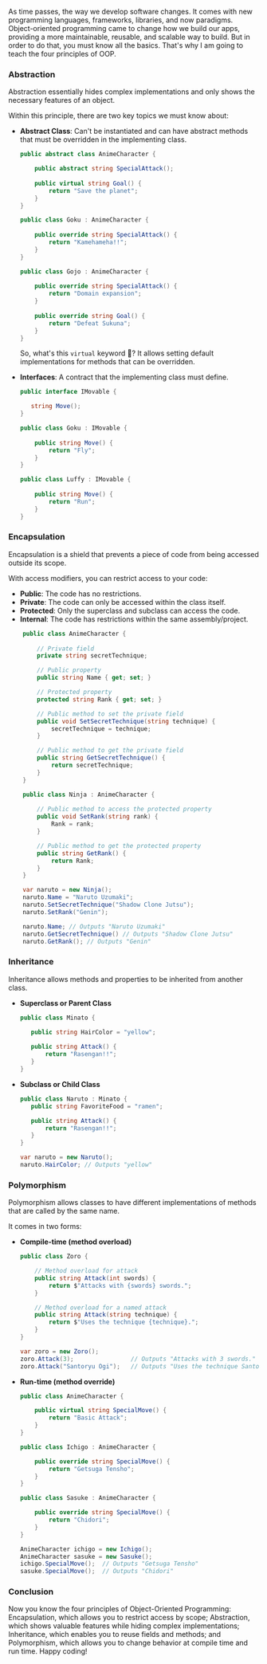 As time passes, the way we develop software changes. It comes with new programming languages, frameworks, libraries, and now paradigms. Object-oriented programming came to change how we build our apps, providing a more maintainable, reusable, and scalable way to build. But in order to do that, you must know all the basics. That's why I am going to teach the four principles of OOP.
 
### Abstraction

Abstraction essentially hides complex implementations and only shows the necessary features of an object.

Within this principle, there are two key topics we must know about:

- **Abstract Class**: Can't be instantiated and can have abstract methods that must be overridden in the implementing class.

    ```csharp
    public abstract class AnimeCharacter {
    
        public abstract string SpecialAttack();
        
        public virtual string Goal() {
            return "Save the planet";
        }
    }
    
    public class Goku : AnimeCharacter {
        
        public override string SpecialAttack() {
            return "Kamehameha!!";
        }
    }
    
    public class Gojo : AnimeCharacter {
        
        public override string SpecialAttack() {
            return "Domain expansion";
        }
        
        public override string Goal() {
            return "Defeat Sukuna";
        }
    }
    ```

    So, what's this `virtual` keyword 🤔? It allows setting default implementations for methods that can be overridden.

- **Interfaces**: A contract that the implementing class must define.

    ```csharp
    public interface IMovable {
    
       string Move();
    }
    
    public class Goku : IMovable {
        
        public string Move() {
            return "Fly";
        }
    }
    
    public class Luffy : IMovable {
        
        public string Move() {
            return "Run";
        }
    }
    ```

### Encapsulation

Encapsulation is a shield that prevents a piece of code from being accessed outside its scope.

With access modifiers, you can restrict access to your code:

- **Public**: The code has no restrictions.
- **Private**: The code can only be accessed within the class itself.
- **Protected**: Only the superclass and subclass can access the code.
- **Internal**: The code has restrictions within the same assembly/project.

```csharp
    public class AnimeCharacter {
        
        // Private field
        private string secretTechnique;

        // Public property
        public string Name { get; set; }

        // Protected property
        protected string Rank { get; set; }

        // Public method to set the private field
        public void SetSecretTechnique(string technique) {
            secretTechnique = technique;
        }

        // Public method to get the private field
        public string GetSecretTechnique() {
            return secretTechnique;
        }
    }

    public class Ninja : AnimeCharacter {
        
        // Public method to access the protected property
        public void SetRank(string rank) {
            Rank = rank;
        }

        // Public method to get the protected property
        public string GetRank() {
            return Rank;
        }
    }

    var naruto = new Ninja();
    naruto.Name = "Naruto Uzumaki";
    naruto.SetSecretTechnique("Shadow Clone Jutsu");
    naruto.SetRank("Genin");

    naruto.Name; // Outputs "Naruto Uzumaki"
    naruto.GetSecretTechnique() // Outputs "Shadow Clone Jutsu"
    naruto.GetRank(); // Outputs "Genin"
```

### Inheritance

Inheritance allows methods and properties to be inherited from another class.

- **Superclass or Parent Class**

    ```csharp
    public class Minato {
    
       public string HairColor = "yellow";
            
       public string Attack() {
           return "Rasengan!!";
       }
    }
    ```
    
- **Subclass or Child Class**

    ```csharp
    public class Naruto : Minato {
       public string FavoriteFood = "ramen";

       public string Attack() {
           return "Rasengan!!";
       }
    }

    var naruto = new Naruto();
    naruto.HairColor; // Outputs "yellow"
    ```

### Polymorphism

Polymorphism allows classes to have different implementations of methods that are called by the same name.

It comes in two forms:

- **Compile-time (method overload)**

    ```csharp
    public class Zoro {

        // Method overload for attack
        public string Attack(int swords) {
            return $"Attacks with {swords} swords.";
        }

        // Method overload for a named attack
        public string Attack(string technique) {
            return $"Uses the technique {technique}.";
        }
    }

    var zoro = new Zoro();
    zoro.Attack(3);                // Outputs "Attacks with 3 swords."
    zoro.Attack("Santoryu Ogi");   // Outputs "Uses the technique Santoryu Ogi."
    ```

- **Run-time (method override)**

    ```csharp
    public class AnimeCharacter {
    
        public virtual string SpecialMove() {
            return "Basic Attack";
        }
    }

    public class Ichigo : AnimeCharacter {
    
        public override string SpecialMove() {
            return "Getsuga Tensho";
        }
    }

    public class Sasuke : AnimeCharacter {
    
        public override string SpecialMove() {
            return "Chidori";
        }
    }

    AnimeCharacter ichigo = new Ichigo();
    AnimeCharacter sasuke = new Sasuke();
    ichigo.SpecialMove();  // Outputs "Getsuga Tensho"
    sasuke.SpecialMove();  // Outputs "Chidori"
    ```
### Conclusion

Now you know the four principles of Object-Oriented Programming: Encapsulation, which allows you to restrict access by scope; Abstraction, which shows valuable features while hiding complex implementations; Inheritance, which enables you to reuse fields and methods; and Polymorphism, which allows you to change behavior at compile time and run time. Happy coding!